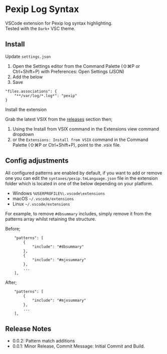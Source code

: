 # Pexip Log Syntax  

VSCode extension for Pexip log syntax highlighting.  
Tested with the `Dark+` VSC theme.  

## Install  

Update `settings.json` 

1. Open the Settings editor from the Command Palette (⇧⌘P or Ctrl+Shift+P) with Preferences: Open Settings (JSON)
2. Add the below
3. Save 

```
"files.associations": {
	"**/var/log/*.log*": "pexip"
}
```
 
Install the extension 

Grab the latest VSIX from the [releases](https://github.com/darrengoulden/vsc-pexiplogs-extension/releases) section then;
1. Using the Install from VSIX command in the Extensions view command dropdown
2. or the `Extensions: Install from VSIX` command in the Command Palette (⇧⌘P or Ctrl+Shift+P), point to the .vsix file.

## Config adjustments  

All configured patterns are enabled by default, if you want to add or remove one you can edit the `syntaxes/pexip.tmLanguage.json` file in the extension folder which is located in one of the below depending on your platform. 
 - Windows `%USERPROFILE%\.vscode\extensions`
 - macOS `~/.vscode/extensions`
 - Linux `~/.vscode/extensions` 

For example, to remove `#dbsummary` includes, simply remove it from the patterns array whilst retaining the structure. 

Before;  

```
 	"patterns": [
		{
			"include": "#dbsummary"
		},
		{
			"include": "#mjxsummary"
		},
		...
	],
```  

After;  

```
 	"patterns": [
		{
			"include": "#mjxsummary"
		},
		...
	],
```  

## Release Notes  

* 0.0.2: Pattern match additions
* 0.0.1: Minor Release, Commit Message: Initial Commit and Build.